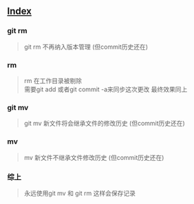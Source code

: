 ## [Index](./git_index.md)

### git rm
> git rm 不再纳入版本管理 (但commit历史还在)  

### rm
> rm 在工作目录被剔除  
> 需要git add 或者git commit -a来同步这次更改 最终效果同上  

### git mv
> git mv 新文件将会继承文件的修改历史 (但commit历史还在)  

### mv
> mv 新文件不继承文件修改历史 (但commit历史还在)

### 综上
> 永远使用git mv 和 git rm 这样会保存记录 

